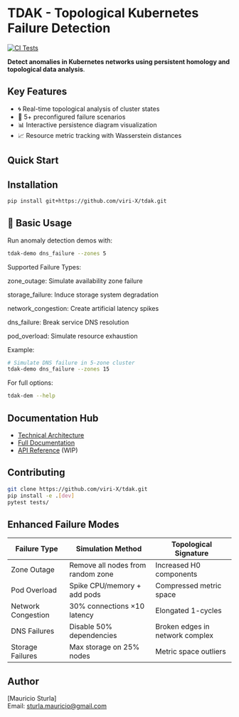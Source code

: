 # TDAK - Topological Kubernetes Failure Detection
[![CI Tests](https://github.com/viri-X/tdak/actions/workflows/tests.yml/badge.svg)](https://github.com/viri-X/tdak/actions)

**Detect anomalies in Kubernetes networks using persistent homology and topological data analysis**.

## Key Features
- 🌀 Real-time topological analysis of cluster states
- 🔧 5+ preconfigured failure scenarios
- 📊 Interactive persistence diagram visualization
- 📈 Resource metric tracking with Wasserstein distances

## Quick Start

## Installation

```bash
pip install git+https://github.com/viri-X/tdak.git
```

## 🚀 Basic Usage

Run anomaly detection demos with:

```bash
tdak-demo dns_failure --zones 5
```
Supported Failure Types:

zone_outage: Simulate availability zone failure

storage_failure: Induce storage system degradation

network_congestion: Create artificial latency spikes

dns_failure: Break service DNS resolution

pod_overload: Simulate resource exhaustion


Example:

```bash
# Simulate DNS failure in 5-zone cluster
tdak-demo dns_failure --zones 15
```

For full options:

```bash
tdak-dem --help
```


## Documentation Hub
- [Technical Architecture](docs/ARCHITECTURE.md)  
- [Full Documentation](docs/TDAK_DOCUMENTATION.md)  
- [API Reference](docs/API_REFERENCE.md) (WIP)

## Contributing
```bash
git clone https://github.com/viri-X/tdak.git
pip install -e .[dev]
pytest tests/
```


## Enhanced Failure Modes

| Failure Type          | Simulation Method                             | Topological Signature                     |
|-----------------------|-----------------------------------------------|-------------------------------------------|
| Zone Outage           | Remove all nodes from random zone             | Increased H0 components                   |
| Pod Overload          | Spike CPU/memory + add pods                   | Compressed metric space                   |
| Network Congestion    | 30% connections ×10 latency                   | Elongated 1-cycles                        |
| DNS Failures          | Disable 50% dependencies                      | Broken edges in network complex           |
| Storage Failures      | Max storage on 25% nodes                      | Metric space outliers                     |

## Author
[Mauricio Sturla]  
Email: sturla.mauricio@gmail.com 